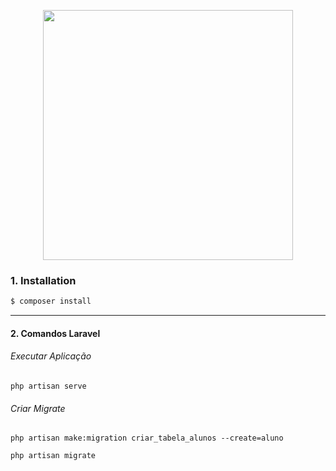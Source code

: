 <p align="center"><img src="https://res.cloudinary.com/dtfbvvkyp/image/upload/v1566331377/laravel-logolockup-cmyk-red.svg" width="400"></p>

### 1.  Installation

```bash
$ composer install
```
------------

#### 2.  Comandos Laravel

###### Executar Aplicação
```shell
php artisan serve
```

###### Criar Migrate
```shell
php artisan make:migration criar_tabela_alunos --create=aluno
```

```bash
php artisan migrate
```